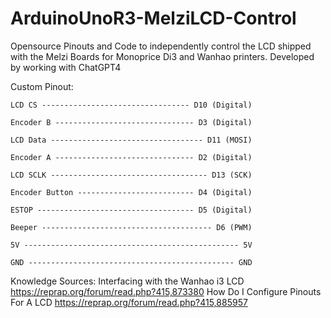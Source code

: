 # ArduinoUnoR3-MelziLCD-Control
Opensource Pinouts and Code to independently control the LCD shipped with the Melzi Boards for Monoprice Di3 and Wanhao printers. Developed by working with ChatGPT4

Custom Pinout: 

    LCD CS --------------------------------- D10 (Digital)

    Encoder B ------------------------------- D3 (Digital)
    
    LCD Data ---------------------------------- D11 (MOSI)
    
    Encoder A ------------------------------- D2 (Digital)
    
    LCD SCLK ----------------------------------- D13 (SCK)
    
    Encoder Button -------------------------- D4 (Digital)
    
    ESTOP ----------------------------------- D5 (Digital)
    
    Beeper -------------------------------------- D6 (PWM)
    
    5V ------------------------------------------------ 5V
    
    GND ---------------------------------------------- GND

Knowledge Sources:
Interfacing with the Wanhao i3 LCD
https://reprap.org/forum/read.php?415,873380
How Do I Configure Pinouts For A LCD
https://reprap.org/forum/read.php?415,885957